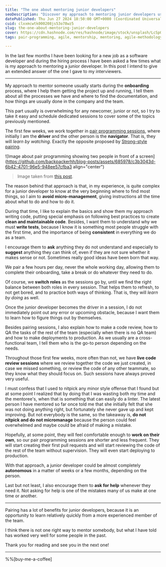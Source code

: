 ```yaml
---
title: "The one about mentoring junior developers"
seoDescription: "Discover my approach to mentoring junior developers using pair programming and live code review sessions, among other things."
datePublished: Thu Jun 27 2024 18:50:00 GMT+0000 (Coordinated Universal Time)
cuid: clxxmcwtk000208js53o78wz5
slug: the-one-about-mentoring-junior-developers
cover: https://cdn.hashnode.com/res/hashnode/image/stock/unsplash/LcSpQ36Q2us/upload/d816453b5189db61d2d8234dc15a5283.jpeg
tags: pair-programming, agile, mentorship, mentoring, agile-methodology, junior-developer, extreme-programming

---
```


In the last few months I have been looking for a new job as a software developer and during the hiring process I have been asked a few times what is my approach to mentoring a junior developer. In this post I intend to give an extended answer of the one I gave to my interviewers.

---

My approach to mentor someone usually starts during the **onboarding** process, where I help them getting the project up and running, I tell them about all the processes we have and where to find the documentation, and how things are usually done in the company and the team.

This part usually is overwhelming for any newcomer, junior or not, so I try to take it easy and schedule dedicated sessions to cover some of the topics previously mentioned.

The first few weeks, we work together in [pair programming sessions](https://martinfowler.com/articles/on-pair-programming.html), where initially I am the **driver** and the other person is the **navigator**. That is, they will *learn by watching*. Exactly the opposite proposed by [Strong-style pairing](https://llewellynfalco.blogspot.com/2014/06/llewellyns-strong-style-pairing.html).

![Image about pair programming showing two people in front of a screen](https://github.com/backpackerhh/blog-posts/assets/685978/c3b3043d-6b42-4701-96e5-948ee57cfba3 align="center")

> Image taken from [this post](https://martinfowler.com/articles/on-pair-programming.html).

The reason behind that approach is that, in my experience, is quite complex for a junior developer to know at the very beginning where to find most things, so I aim to **avoid micro-management**, giving instructions all the time about what to do and how to do it.

During that time, I like to explain the basics and show them my approach writing code, putting special emphasis on following best practices to create **clean and maintainable code**. Besides, I want them to understand why we must **write tests**, because I know it is something most people struggle with the first time, and the importance of being **consistent** in everything we do as a team.

I encourage them to **ask** anything they do not understand and especially to **suggest** anything they can think of, even if they are not sure whether it makes sense or not. Sometimes really good ideas have been born that way.

We pair a few hours per day, never the whole working day, allowing them to complete their onboarding, take a break or do whatever they need to do.

Of course, we **switch roles** as the sessions go by, until we find the right balance between both roles in every session. That helps them to refresh, to not get bored, and to practice both ways of thinking. That is, they will *learn by doing* as well.

Once the junior developer becomes the driver in a session, I do not immediately point out any error or upcoming obstacle, because I want them to learn how to figure things out by themselves.

Besides pairing sessions, I also explain how to make a code review, how to QA the tasks of the rest of the team (especially when there is no QA team) and how to make deployments to production. As we usually are a cross-functional team, I tell them who is the go-to person depending on the needs.

Throughout those first few weeks, more often than not, we have **live code review sessions** where we review together the code we just created, in case we missed something, or review the code of any other teammate, so they know what they should focus on. Such sessions have always proved very useful. 

I must confess that I used to nitpick any minor style offense that I found but at some point I realized that by doing that I was wasting both my time and the mentoree's, when that is something that can easily do a linter. The latest person I have mentored so far once told me that she initially felt that she was not doing anything right, but fortunately she never gave up and kept improving. But not everybody is the same, so the takeaway is, **do not nitpick and do not micromanage** because the person could feel overwhelmed and maybe could be afraid of making a mistake.

Hopefully, at some point, they will feel comfortable enough to **work on their own**, so our pair programming sessions are shorter and less frequent. They will start creating their first pull requests and will start reviewing the code of the rest of the team without supervision. They will even start deploying to production.

With that approach, a junior developer could be almost completely **autonomous** in a matter of weeks or a few months, depending on the person.

Last but not least, I also encourage them to **ask for help** whenever they need it. Not asking for help is one of the mistakes many of us make at one time or another.

---

Pairing has a lot of benefits for junior developers, because it is an opportunity to learn relatively quickly from a more experienced member of the team.

I think there is not one right way to mentor somebody, but what I have told has worked very well for some people in the past.

Thank you for reading and see you in the next one!

---

%%[buy-me-a-coffee]